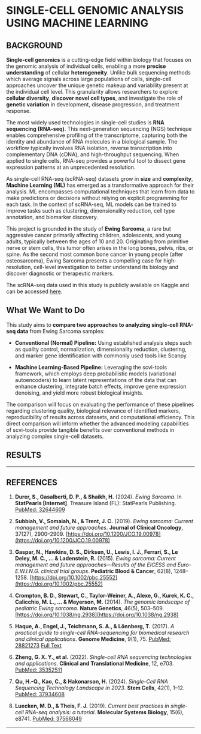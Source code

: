 # SINGLE-CELL GENOMIC ANALYSIS USING MACHINE LEARNING

## BACKGROUND

**Single-cell genomics** is a cutting-edge field within biology that focuses on the genomic analysis of individual cells, enabling a more **precise understanding** of cellular **heterogeneity**. Unlike bulk sequencing methods which average signals across large populations of cells, single-cell approaches uncover the unique genetic makeup and variability present at the individual cell level. This granularity allows researchers to explore **cellular diversity**, **discover novel cell types**, and investigate the role of **genetic variation** in development, disease progression, and treatment response.

The most widely used technologies in single-cell studies is **RNA sequencing (RNA-seq)**. This next-generation sequencing (NGS) technique enables comprehensive profiling of the transcriptome, capturing both the identity and abundance of RNA molecules in a biological sample. The workflow typically involves RNA isolation, reverse transcription into complementary DNA (cDNA), and high-throughput sequencing. When applied to single cells, RNA-seq provides a powerful tool to dissect gene expression patterns at an unprecedented resolution.

As single-cell RNA-seq (scRNA-seq) datasets grow in **size** and **complexity**, **Machine Learning (ML)** has emerged as a transformative approach for their analysis. ML encompasses computational techniques that learn from data to make predictions or decisions without relying on explicit programming for each task. In the context of scRNA-seq, ML models can be trained to improve tasks such as clustering, dimensionality reduction, cell type annotation, and biomarker discovery.

This project is grounded in the study of **Ewing Sarcoma**, a rare but aggressive cancer primarily affecting children, adolescents, and young adults, typically between the ages of 10 and 20. Originating from primitive nerve or stem cells, this tumor often arises in the long bones, pelvis, ribs, or spine. As the second most common bone cancer in young people (after osteosarcoma), Ewing Sarcoma presents a compelling case for high-resolution, cell-level investigation to better understand its biology and discover diagnostic or therapeutic markers.

The scRNA-seq data used in this study is publicly available on Kaggle and can be accessed [here](https://www.kaggle.com/datasets/alexandervc/rna-seq-data).

## What We Want to Do

This study aims to **compare two approaches to analyzing single-cell RNA-seq data** from Ewing Sarcoma samples:

- **Conventional (Normal) Pipeline:** Using established analysis steps such as quality control, normalization, dimensionality reduction, clustering, and marker gene identification with commonly used tools like Scanpy.

- **Machine Learning-Based Pipeline:** Leveraging the scvi-tools framework, which employs deep probabilistic models (variational autoencoders) to learn latent representations of the data that can enhance clustering, integrate batch effects, improve gene expression denoising, and yield more robust biological insights.

The comparison will focus on evaluating the performance of these pipelines regarding clustering quality, biological relevance of identified markers, reproducibility of results across datasets, and computational efficiency. This direct comparison will inform whether the advanced modeling capabilities of scvi-tools provide tangible benefits over conventional methods in analyzing complex single-cell datasets.

## RESULTS
---

## REFERENCES

1. **Durer, S., Gasalberti, D. P., & Shaikh, H.** (2024). *Ewing Sarcoma*. In **StatPearls \[Internet]**. Treasure Island (FL): StatPearls Publishing.
   [PubMed: 32644609](https://pubmed.ncbi.nlm.nih.gov/32644609/)

2. **Subbiah, V., Somaiah, N., & Trent, J. C.** (2019). *Ewing sarcoma: Current management and future approaches*. **Journal of Clinical Oncology**, 37(27), 2900–2909.
   [https://doi.org/10.1200/JCO.19.00978](https://doi.org/10.1200/JCO.19.00978)

3. **Gaspar, N., Hawkins, D. S., Dirksen, U., Lewis, I. J., Ferrari, S., Le Deley, M. C., ... & Ladenstein, R.** (2015). *Ewing sarcoma: Current management and future approaches—Results of the EICESS and Euro-E.W\.I.N.G. clinical trial groups*. **Pediatric Blood & Cancer**, 62(8), 1248–1258.
   [https://doi.org/10.1002/pbc.25552](https://doi.org/10.1002/pbc.25552)

4. **Crompton, B. D., Stewart, C., Taylor-Weiner, A., Alexe, G., Kurek, K. C., Calicchio, M. L., ... & Meyerson, M.** (2014). *The genomic landscape of pediatric Ewing sarcoma*. **Nature Genetics**, 46(5), 503–509.
   [https://doi.org/10.1038/ng.2938](https://doi.org/10.1038/ng.2938)


5. **Haque, A., Engel, J., Teichmann, S. A., & Lönnberg, T.** (2017). *A practical guide to single-cell RNA-sequencing for biomedical research and clinical applications*. **Genome Medicine**, 9(1), 75.
   [PubMed: 28821273](https://pubmed.ncbi.nlm.nih.gov/28821273/)
   [Full Text](https://genomemedicine.biomedcentral.com/articles/10.1186/s13073-017-0467-4)

6. **Zheng, G. X. Y., et al.** (2022). *Single-cell RNA sequencing technologies and applications*. **Clinical and Translational Medicine**, 12, e703.
   [PubMed: 35352511](https://pubmed.ncbi.nlm.nih.gov/35352511/)

7. **Qu, H.-Q., Kao, C., & Hakonarson, H.** (2024). *Single-Cell RNA Sequencing Technology Landscape in 2023*. **Stem Cells**, 42(1), 1–12.
   [PubMed: 37934608](https://pubmed.ncbi.nlm.nih.gov/37934608/)

8. **Luecken, M. D., & Theis, F. J.** (2019). *Current best practices in single-cell RNA-seq analysis: a tutorial*. **Molecular Systems Biology**, 15(6), e8741.
   [PubMed: 37566049](https://pubmed.ncbi.nlm.nih.gov/37566049/)
---

